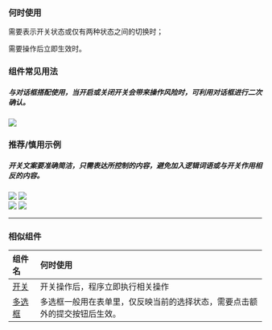 


### 何时使用

需要表示开关状态或仅有两种状态之间的切换时；

需要操作后立即生效时。

### 组件常见用法


##### 与对话框搭配使用，当开启或关闭开关会带来操作风险时，可利用对话框进行二次确认。

<img src="https://oteam-tdesign-1258344706.cos.ap-guangzhou.myqcloud.com/site/design/switch-1@2x.png" />




### 推荐/慎用示例

##### 开关文案要准确简洁，只需表达所控制的内容，避免加入逻辑词语或与开关作用相反的内容。

<div class="legend">
  <div class="item">
    <img src="https://oteam-tdesign-1258344706.cos.ap-guangzhou.myqcloud.com/site/design/switch-2@2x.png"/>
    <img class="tag" src="https://oteam-tdesign-1258344706.cos.ap-guangzhou.myqcloud.com/site/doc/good.png" />
  </div>

  <div class="item">
    <img src="https://oteam-tdesign-1258344706.cos.ap-guangzhou.myqcloud.com/site/design/switch-3@2x.png"/>
    <img class="tag" src="https://oteam-tdesign-1258344706.cos.ap-guangzhou.myqcloud.com/site/doc/bad.png" />
  </div>
</div>

<hr />




### 相似组件

| 组件名 | 何时使用                                                     |
| :----- | :----------------------------------------------------------- |
| [开关](./switch)   | 开关操作后，程序立即执行相关操作                             |
| [多选框](./checkbox) | 多选框一般用在表单里，仅反映当前的选择状态，需要点击额外的提交按钮后生效。 |
